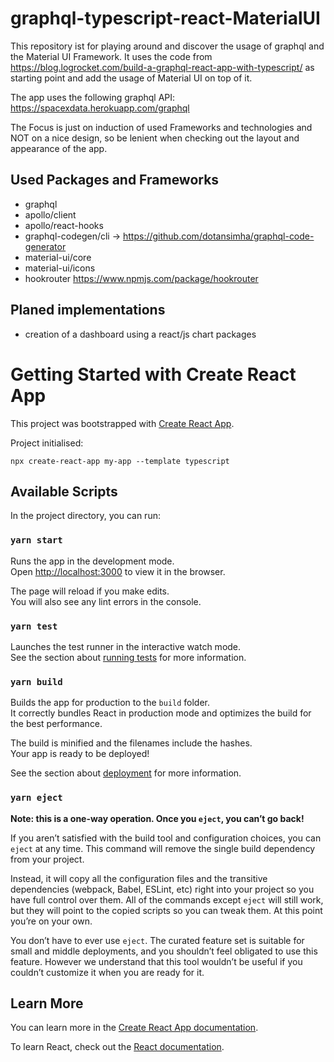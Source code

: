 # graphql-typescript-react-MaterialUI
This repository ist for playing around and discover the usage of graphql and the Material UI Framework. 
It uses the code from https://blog.logrocket.com/build-a-graphql-react-app-with-typescript/ as starting point and
add the usage of Material UI on top of it.

The app uses the following graphql API: https://spacexdata.herokuapp.com/graphql 

The Focus is just on induction of used Frameworks and technologies and  NOT
on a nice design, so be lenient when checking out the layout and appearance of the app.

## Used Packages and Frameworks
- graphql
- apollo/client
- apollo/react-hooks
- graphql-codegen/cli -> https://github.com/dotansimha/graphql-code-generator 
- material-ui/core
- material-ui/icons
- hookrouter https://www.npmjs.com/package/hookrouter 

## Planed implementations
- creation of a dashboard using a react/js chart packages

# Getting Started with Create React App

This project was bootstrapped with [Create React App](https://github.com/facebook/create-react-app).

Project initialised:
```
npx create-react-app my-app --template typescript 
```

## Available Scripts

In the project directory, you can run:

### `yarn start`

Runs the app in the development mode.\
Open [http://localhost:3000](http://localhost:3000) to view it in the browser.

The page will reload if you make edits.\
You will also see any lint errors in the console.

### `yarn test`

Launches the test runner in the interactive watch mode.\
See the section about [running tests](https://facebook.github.io/create-react-app/docs/running-tests) for more information.

### `yarn build`

Builds the app for production to the `build` folder.\
It correctly bundles React in production mode and optimizes the build for the best performance.

The build is minified and the filenames include the hashes.\
Your app is ready to be deployed!

See the section about [deployment](https://facebook.github.io/create-react-app/docs/deployment) for more information.

### `yarn eject`

**Note: this is a one-way operation. Once you `eject`, you can’t go back!**

If you aren’t satisfied with the build tool and configuration choices, you can `eject` at any time. This command will remove the single build dependency from your project.

Instead, it will copy all the configuration files and the transitive dependencies (webpack, Babel, ESLint, etc) right into your project so you have full control over them. All of the commands except `eject` will still work, but they will point to the copied scripts so you can tweak them. At this point you’re on your own.

You don’t have to ever use `eject`. The curated feature set is suitable for small and middle deployments, and you shouldn’t feel obligated to use this feature. However we understand that this tool wouldn’t be useful if you couldn’t customize it when you are ready for it.

## Learn More

You can learn more in the [Create React App documentation](https://facebook.github.io/create-react-app/docs/getting-started).

To learn React, check out the [React documentation](https://reactjs.org/).
